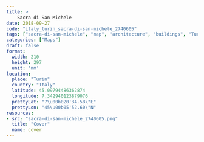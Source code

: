 ```yaml
---
title: > 
    Sacra di San Michele
date: 2018-09-27
code: "italy_turin_sacra-di-san-michele_2740605"
tags: ["sacra-di-san-michele", "map", "architecture", "buildings", "Turin", "Italy"]
categories: ["Maps"]
draft: false
format:
  width: 210
  height: 297
  unit: 'mm'
location:
  place: "Turin"
  country: "Italy"
  latitude: 45.09794486362874
  longitude: 7.342940123879076
  prettyLat: "7\u00b020'34.58\"E"
  prettyLon: "45\u00b05'52.60\"N"
resources:
- src: "sacra-di-san-michele_2740605.png"
  title: "Cover"
  name: cover
---
```

